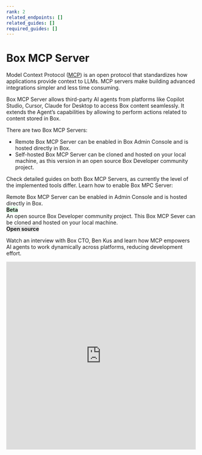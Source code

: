 ```yaml
---
rank: 2
related_endpoints: []
related_guides: []
required_guides: []
---
```


# Box MCP Server

Model Context Protocol ([MCP](https://modelcontextprotocol.io/introduction)) is an open protocol that standardizes how applications provide context to LLMs. MCP servers make building advanced integrations simpler and less time consuming.

Box MCP Server allows third-party AI agents from platforms like Copilot Studio, Cursor, Claude for Desktop to access Box content seamlessly. It extends the Agent’s capabilities by allowing to perform actions related to content stored in Box.

There are two Box MCP Servers:

- Remote Box MCP Server can be enabled in Box Admin Console and is hosted directly in Box.
- Self-hosted Box MCP Server can be cloned and hosted on your local machine, as this version in an open source Box Developer community project. 

Check detailed guides on both Box MCP Servers, as currently the level of the implemented tools differ. Learn how to enable Box MPC Server:

<TileGrid rows="2">
  <Tile type="mcp" title="Remote Box MCP server" href="/guides/box-mcp/remote">
    Remote Box MCP Server can be enabled in Admin Console and is hosted directly in Box.
    <div>
    <strong style="background-color: #e1ffe7">Beta</strong>
    </div>
  </Tile>
  <Tile type="mcp" title="Self-hosted Box MCP server" href="/guides/box-mcp/self-hosted">
    An open source Box Developer community project. This Box MCP Sever can be cloned and hosted on your local machine.
    <div>
    <strong style="background-color: #e8e8e8">Open source</strong>
    </div>
  </Tile>
</TileGrid>

Watch an interview with Box CTO, Ben Kus and learn how MCP empowers AI agents to work dynamically across platforms, reducing development effort.

<iframe width="100%" height="500" src="https://www.youtube.com/embed/u_y5_y9JGg4?si=PY2__LklwsGWwiAD" title="MCP: The API standard that makes AI actionable for enterprises | Box AI Explainer Series EP4 with Ben Kus, Box CTO" frameborder="0" allow="accelerometer; clipboard-write; encrypted-media; gyroscope; picture-in-picture; web-share" referrerpolicy="strict-origin-when-cross-origin" allowfullscreen></iframe>